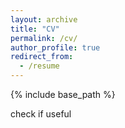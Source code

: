 ```yaml
---
layout: archive
title: "CV"
permalink: /cv/
author_profile: true
redirect_from:
  - /resume
---
```


{% include base_path %}
<div id="example1"></div>
<script src="/assets/js/pdfobject.min.js"></script>
<script>PDFObject.embed("/images/CV-new.pdf", "#example1");</script>
<style>
.pdfobject-container { height: 50rem; border: 1rem solid rgba(0,0,0,.1); }
</style>
check if useful
